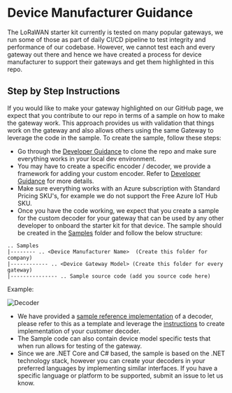 # Device Manufacturer Guidance

The LoRaWAN starter kit currently is tested on many popular gateways, we run some of those as part of daily CI/CD pipeline to test integrity and performance of our codebase. However, we cannot test each and every gateway out there and hence we have created a process for device manufacturer to support their gateways and get them highlighted in this repo.

## Step by Step Instructions

If you would like to make your gateway highlighted on our GitHub page, we expect that you contribute to our repo in terms of a sample on how to make the gateway work. This approach provides us with validation that things work on the gateway and also allows others using the same Gateway to leverage the code in the sample. To create the sample, follow these steps:

- Go through the [Developer Guidance](/Docs/devguide.md) to clone the repo and make sure everything works in your local dev environment.
- You may have to create a specific encoder / decoder, we provide a framework for adding your custom encoder. Refer to [Developer Guidance](/Docs/devguide.md) for more details.
- Make sure everything works with an Azure subscription with Standard Pricing SKU's, for example we do not support the Free Azure IoT Hub SKU.
- Once you have the code working, we expect that you create a sample for the custom decoder for your gateway that can be used by any other developer to onboard the starter kit for that device. The sample should be created in the [Samples](/Samples) folder and follow the below structure:
  
``` 
.. Samples
|-------- .. <Device Manufacturer Name>  (Create this folder for company)
|------------ .. <Device Gateway Model> (Create this folder for every gateway)
|--------------- .. Sample source code (add you source code here)
```

Example:

![Decoder](/Pictures/samples.png)

- We have provided a [sample reference implementation](/Samples/DecoderSample) of a decoder, please refer to this as a template and leverage the [instructions](/Samples/DecoderSample/ReadMe.md) to create implementation of your customer decoder. 
- The Sample code can also contain device model specific tests that when run allows for testing of the gateway.
- Since we are .NET Core and C# based, the sample is based on the .NET technology stack, however you can create your decoders in your preferred languages by implementing similar interfaces. If you have a specific language or platform to be supported, submit an issue to let us know.
  
